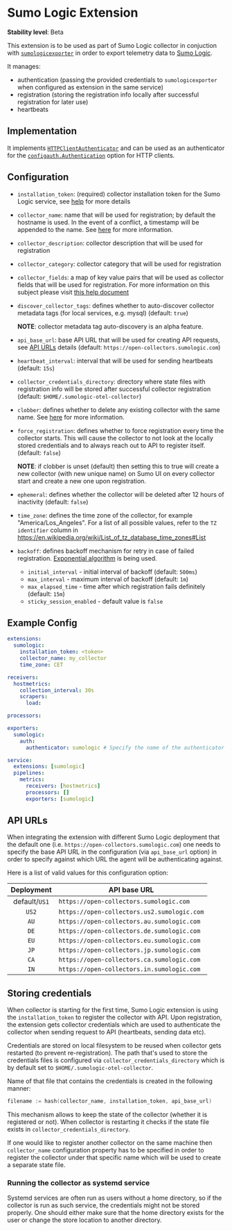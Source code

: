 # Sumo Logic Extension

**Stability level**: Beta

This extension is to be used as part of Sumo Logic collector in conjuction with
[`sumologicexporter`][sumologicexporter] in order to export telemetry data to
[Sumo Logic][sumologic].

It manages:

- authentication (passing the provided credentials to `sumologicexporter`
  when configured as extension in the same service)
- registration (storing the registration info locally after successful registration
  for later use)
- heartbeats

[sumologicexporter]: ../../exporter/sumologicexporter/
[sumologic]: https://www.sumologic.com/

## Implementation

It implements [`HTTPClientAuthenticator`][httpclientauthenticator]
and can be used as an authenticator for the
[`configauth.Authentication`][configauth_authentication] option for HTTP clients.

[httpclientauthenticator]: https://github.com/open-telemetry/opentelemetry-collector/blob/2e84285efc665798d76773b9901727e8836e9d8f/config/configauth/clientauth.go#L34-L39
[configauth_authentication]: https://github.com/open-telemetry/opentelemetry-collector/blob/3f5c7180c51ed67a6f54158ede5e523822e9659e/config/configauth/configauth.go#L29-L33

## Configuration

- `installation_token`: (required) collector installation token for the Sumo Logic service, see
  [help][credentials_help] for more details
- `collector_name`: name that will be used for registration; by default the hostname is used. In the event of a conflict, a timestamp will be appended to the name. See [here][clobber] for more information.
- `collector_description`: collector description that will be used for registration
- `collector_category`: collector category that will be used for registration
- `collector_fields`: a map of key value pairs that will be used as collector
  fields that will be used for registration.
  For more information on this subject please visit [this help document][fields_help]
- `discover_collector_tags`: defines whether to auto-discover collector metadata
  tags (for local services, e.g. mysql) (default: `true`)

  **NOTE**: collector metadata tag auto-discovery is an alpha feature.
- `api_base_url`: base API URL that will be used for creating API requests,
  see [API URLs](#api-urls) details
  (default: `https://open-collectors.sumologic.com`)
- `heartbeat_interval`: interval that will be used for sending heartbeats
  (default: `15s`)
- `collector_credentials_directory`: directory where state files with registration
  info will be stored after successful collector registration
  (default: `$HOME/.sumologic-otel-collector`)
- `clobber`: defines whether to delete any existing collector with the same name. See [here][clobber] for more information.
- `force_registration`: defines whether to force registration every time the
  collector starts.
  This will cause the collector to not look at the locally stored credentials
  and to always reach out to API to register itself. (default: `false`)

  **NOTE**: if clobber is unset (default) then setting this to true will create
  a new collector (with new unique name) on Sumo UI on every collector start
  and create a new one upon registration.
- `ephemeral`: defines whether the collector will be deleted after 12 hours
  of inactivity (default: `false`)
- `time_zone`: defines the time zone of the collector, for example "America/Los_Angeles".
  For a list of all possible values, refer to the `TZ identifier` column in
  https://en.wikipedia.org/wiki/List_of_tz_database_time_zones#List
- `backoff`: defines backoff mechanism for retry in case of failed registration.
  [Exponential algorithm](https://pkg.go.dev/github.com/cenkalti/backoff/v4#ExponentialBackOff) is being used.
  - `initial_interval` - initial interval of backoff (default: `500ms`)
  - `max_interval` - maximum interval of backoff (default: `1m`)
  - `max_elapsed_time` - time after which registration fails definitely (default: `15m`)
  - `sticky_session_enabled` - default value is `false`

[credentials_help]: https://help.sumologic.com/docs/manage/security/installation-tokens
[fields_help]: https://help.sumologic.com/docs/manage/fields
[clobber]: https://help.sumologic.com/docs/send-data/installed-collectors/collector-installation-reference/force-collectors-name-clobber/

## Example Config

```yaml
extensions:
  sumologic:
    installation_token: <token>
    collector_name: my_collector
    time_zone: CET

receivers:
  hostmetrics:
    collection_interval: 30s
    scrapers:
      load:

processors:

exporters:
  sumologic:
    auth:
      authenticator: sumologic # Specify the name of the authenticator extension

service:
  extensions: [sumologic]
  pipelines:
    metrics:
      receivers: [hostmetrics]
      processors: []
      exporters: [sumologic]
```

## API URLs

When integrating the extension with different Sumo Logic deployment that the
default one (i.e. `https://open-collectors.sumologic.com`) one needs to specify
the base API URL in the configuration (via `api_base_url` option) in order to
specify against which URL the agent will be authenticating against.

Here is a list of valid values for this configuration option:

|  Deployment   | API base URL                                |
|:-------------:|---------------------------------------------|
| default/`US1` | `https://open-collectors.sumologic.com`     |
|     `US2`     | `https://open-collectors.us2.sumologic.com` |
|     `AU`      | `https://open-collectors.au.sumologic.com`  |
|     `DE`      | `https://open-collectors.de.sumologic.com`  |
|     `EU`      | `https://open-collectors.eu.sumologic.com`  |
|     `JP`      | `https://open-collectors.jp.sumologic.com`  |
|     `CA`      | `https://open-collectors.ca.sumologic.com`  |
|     `IN`      | `https://open-collectors.in.sumologic.com`  |

## Storing credentials

When collector is starting for the first time, Sumo Logic extension is using the `installation_token`
to register the collector with API.
Upon registration, the extension gets collector credentials which are used to authenticate the collector
when sending request to API (heartbeats, sending data etc).

Credentials are stored on local filesystem to be reused when collector gets restarted (to prevent re-registration).
The path that's used to store the credentials files is configured via `collector_credentials_directory` which is by default
set to `$HOME/.sumologic-otel-collector`.

Name of that file that contains the credentials is created in the following manner:

```go
filename := hash(collector_name, installation_token, api_base_url)
```

This mechanism allows to keep the state of the collector (whether it is registered or not).
When collector is restarting it checks if the state file exists in `collector_credentials_directory`.

If one would like to register another collector on the same machine then `collector_name` configuration property
has to be specified in order to register the collector under that specific name which will be used to create
a separate state file.

### Running the collector as systemd service

Systemd services are often run as users without a home directory,
so if the collector is run as such service, the credentials might not be stored properly. One should either make sure that the home directory exists for the user
or change the store location to another directory.
